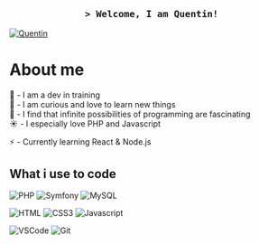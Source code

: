 <!--
**Molina-Q/Molina-Q** is a ✨ _special_ ✨ repository because its `README.md` (this file) appears on your GitHub profile.

Here are some ideas to get you started:

- 🔭 I’m currently working on ...
- 🌱 I’m currently learning ...
- 👯 I’m looking to collaborate on ...
- 🤔 I’m looking for help with ...
- 💬 Ask me about ...
- 📫 How to reach me: ...
- 😄 Pronouns: ...
- ⚡ Fun fact: ...
-->
<!-- intro -->

<h3 align="center">
	<samp>&gt; <b>Welcome, I am Quentin!</b>
	</samp>
</h3>

<a href="https://www.linkedin.com/in/quentin-molina" target="_blank">
	<img src="https://img.shields.io/badge/LinkedIn-0077B5?style=for-the-badge&logo=linkedin&logoColor=white" alt="Quentin"/>
</a>

<!-- about -->
# About me
🌱 - I am a dev in training<br/>
🔭 - I am curious and love to learn new things<br/>
🌌 - I find that infinite possibilities of programming are fascinating<br/>
☀️ - I especially love PHP and Javascript

⚡ - Currently learning React & Node.js

<!-- skills -->
## What i use to code 

![PHP](https://img.shields.io/badge/PHP-777BB4?style=for-the-badge&logo=php&logoColor=white)
![Symfony](https://img.shields.io/badge/symfony-%23000000.svg?style=for-the-badge&logo=symfony&logoColor=white)
![MySQL](https://img.shields.io/badge/MySQL-00000F?style=for-the-badge&logo=mysql&logoColor=white)

![HTML](https://img.shields.io/badge/HTML5-E34F26?style=for-the-badge&logo=html5&logoColor=white)
![CSS3](https://img.shields.io/badge/CSS3-1572B6?style=for-the-badge&logo=css3&logoColor=white)
![Javascript](https://img.shields.io/badge/JavaScript-323330?style=for-the-badge&logo=javascript&logoColor=F7DF1E) 

![VSCode](https://img.shields.io/badge/Visual_Studio-0078d7?style=for-the-badge&logo=visual%20studio&logoColor=white)
![Git](https://img.shields.io/badge/git-%23F05033.svg?style=for-the-badge&logo=git&logoColor=white)
